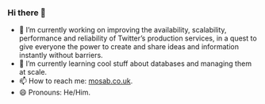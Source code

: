 ### Hi there 👋

- 🔭 I’m currently working on improving the availability, scalability, performance and reliability
  of Twitter’s production services, in a quest to give everyone the power to create and share ideas
  and information instantly without barriers.
- 🌱 I’m currently learning cool stuff about databases and managing them at scale.
- 📫 How to reach me: [mosab.co.uk](https://mosab.co.uk).
- 😄 Pronouns: He/Him.
